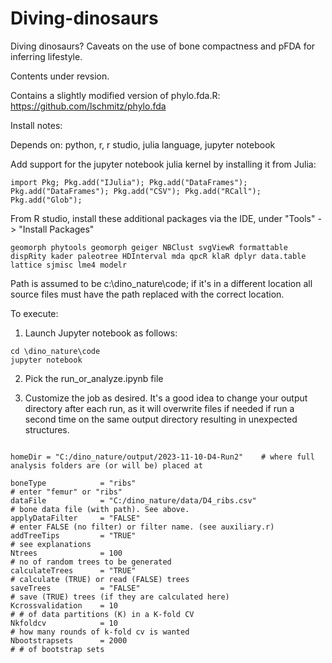 # Diving-dinosaurs
Diving dinosaurs? Caveats on the use of bone compactness and pFDA for inferring lifestyle.

Contents under revsion.

Contains a slightly modified version of phylo.fda.R:   https://github.com/lschmitz/phylo.fda

Install notes: 

Depends on:  python, r, r studio, julia language, jupyter notebook

Add support for the jupyter notebook julia kernel by installing it from Julia: 

```import Pkg; Pkg.add("IJulia"); Pkg.add("DataFrames"); Pkg.add("DataFrames"); Pkg.add("CSV"); Pkg.add("RCall"); Pkg.add("Glob"); ```

From R studio, install these additional packages via the IDE, under "Tools" -> "Install Packages"

```geomorph phytools geomorph geiger NBClust svgViewR formattable dispRity kader paleotree HDInterval mda qpcR klaR dplyr data.table lattice sjmisc lme4 modelr```

Path is assumed to be c:\dino_nature\code; if it's in a different location all source files must have the path replaced with the correct location. 

To execute: 

1.  Launch Jupyter notebook as follows: 

```
cd \dino_nature\code
jupyter notebook
```

2.  Pick the run_or_analyze.ipynb file

3.  Customize the job as desired.  It's a good idea to change your output directory after each run, as it will overwrite files if needed if run a second time on the same output directory resulting in unexpected structures.  

```

homeDir = "C:/dino_nature/output/2023-11-10-D4-Run2"    # where full analysis folders are (or will be) placed at

boneType            = "ribs"                                                                # enter "femur" or "ribs" 
dataFile            = "C:/dino_nature/data/D4_ribs.csv"                         # bone data file (with path). See above.
applyDataFilter     = "FALSE"                                                                # enter FALSE (no filter) or filter name. (see auxiliary.r) 
addTreeTips         = "TRUE"                                                                 # see explanations
Ntrees              = 100                                                                    # no of random trees to be generated
calculateTrees      = "TRUE"                                                                 # calculate (TRUE) or read (FALSE) trees
saveTrees           = "FALSE"                                                                # save (TRUE) trees (if they are calculated here)
Kcrossvalidation    = 10                                                                     # # of data partitions (K) in a K-fold CV 
Nkfoldcv            = 10                                                                     # how many rounds of k-fold cv is wanted   
Nbootstrapsets      = 2000                                                                   # # of bootstrap sets
```






